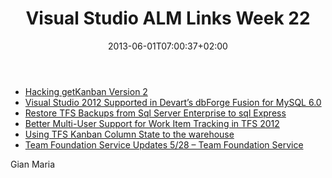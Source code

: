 ﻿---
title: "Visual Studio ALM Links Week 22"
description: ""
date: 2013-06-01T07:00:37+02:00
draft: false
tags: [Visual Studio ALM]
categories: [Visual Studio ALM]
---
- [Hacking getKanban Version 2](http://blog.nwcadence.com/hacking-getkanban-version-2/)
- [Visual Studio 2012 Supported in Devart’s dbForge Fusion for MySQL 6.0](http://www.pr.com/press-release/492977)
- [Restore TFS Backups from Sql Server Enterprise to sql Express](http://nakedalm.com/restore-tfs-backups-from-sql-enterprise-to-sql-express/)
- [Better Multi-User Support for Work Item Tracking in TFS 2012](http://blogs.msdn.com/b/slange/archive/2013/05/01/better-multi-user-support-for-work-item-tracking-in-tfs-2012.aspx)
- [Using TFS Kanban Column State to the warehouse](http://gordonbeeming.azurewebsites.net/2013/05/29/get-tfs-kanban-column-state-to-the-warehouse)
- [Team Foundation Service Updates 5/28 – Team Foundation Service](http://tfs.visualstudio.com/en-us/news/2013-may-28)

Gian Maria
